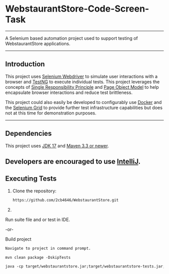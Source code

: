# WebstaurantStore-Code-Screen-Task


----------------------------------

A Selenium based automation project used to support testing of WebstaurantStore applications.

----------------------------------


## Introduction

This project uses [Selenium Webdriver](https://www.selenium.dev/) to simulate user interactions with a browser and
[TestNG](https://testng.org/doc/documentation-main.html) to execute individual tests. This project leverages the concepts of [Single Responsibility Principle](https://www.udemy.com/selenium-webdriver-and-design-patterns/learn/lecture/17920332#overview)
and [Page Object Model](https://www.selenium.dev/documentation/en/guidelines_and_recommendations/page_object_models) to help encapsulate browser
interactions and reduce test brittleness.

This project could also easily be developed to configurably use [Docker](https://www.docker.com/) and the [Selenium Grid](https://github.com/SeleniumHQ/docker-selenium) to provide further test infrastructure capabilities
but does not at this time for demonstration purposes.

----------------------------------

## Dependencies
This project uses [JDK 17](https://www.oracle.com/java/technologies/downloads/) and [Maven 3.3 or newer](https://maven.apache.org/).

Developers are encouraged to use [IntelliJ](https://www.jetbrains.com/idea/).
----------------------------------

## Executing Tests


1. Clone the repository:
   ```html
   https://github.com/2cb4646/WebstaurantStore.git
   ```

2.  
Run suite file and or test in IDE.

-or-

Build project
```html
Navigate to project in command prompt.
```

```html
mvn clean package -DskipTests
```

```html
java -cp target/webstaurantstore.jar;target/webstaurantstore-tests.jar;target/libs/* org.testng.TestNG suites/webstaurantStoreSuite.xml
```


